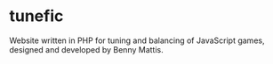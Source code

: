 # tunefic
Website written in PHP for tuning and balancing of JavaScript games, designed and developed by Benny Mattis.
